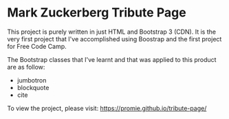 # Mark Zuckerberg Tribute Page

This project is purely written in just HTML and Bootstrap 3 (CDN).
It is the very first project that I've accomplished using Boostrap and the first project for Free Code Camp.

The Bootstrap classes that I've learnt and that was applied to this product are as follow:

- jumbotron
- blockquote
- cite

To view the project, please visit: https://promie.github.io/tribute-page/
